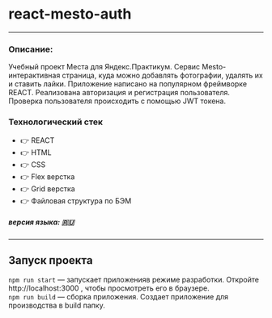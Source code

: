 
# react-mesto-auth
---

### Описание: 
Учебный проект Места для Яндекс.Практикум. Сервис Mesto-интерактивная страница, куда можно добавлять фотографии, удалять их и ставить лайки. Приложение написано на популярном фреймворке REACT. Реализована авторизация и регистрация пользователя. Проверка пользователя происходить с помощью JWT токена.
### Технологический стек
* :point_right: REACT
* :point_right: HTML
* :point_right: CSS
* :point_right: Flex верстка
* :point_right: Grid верстка
* :point_right: Файловая структура по БЭМ
##### версия языка: :ru:
---

## Запуск проекта

`npm run start` — запускает приложенияв режиме разработки.
Откройте http://localhost:3000 , чтобы просмотреть его в браузере.  
`npm run build` — сборка приложения. Создает приложение для производства в build папку. 